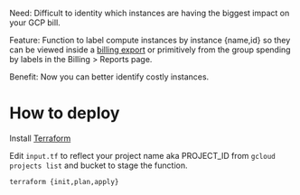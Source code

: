 Need: Difficult to identity which instances are having the biggest impact on
your GCP bill.

Feature: Function to label compute instances by instance {name,id} so they can
be viewed inside a [billing
export](https://cloud.google.com/blog/products/gcp/use-labels-to-gain-visibility-into-gcp-resource-usage-and-spending)
or primitively from the group spending by labels in the Billing > Reports page.

Benefit: Now you can better identify costly instances.

# How to deploy

Install [Terraform](https://www.terraform.io/)

Edit `input.tf` to reflect your project name aka PROJECT_ID from `gcloud
projects list` and bucket to stage the function.

	terraform {init,plan,apply}
